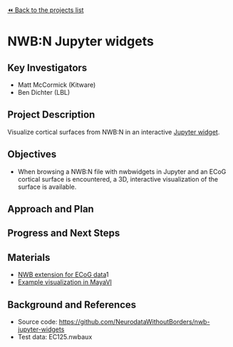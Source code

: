 [:rewind: Back to the projects list](../../README.md#ProjectsList)

# NWB:N Jupyter widgets

## Key Investigators

- Matt McCormick (Kitware)
- Ben Dichter (LBL)

## Project Description

Visualize cortical surfaces from NWB:N in an interactive [Jupyter
widget](https://jupyter.org/).

## Objectives

- When browsing a NWB:N file with nwbwidgets in Jupyter and an ECoG cortical
  surface is encountered, a 3D, interactive visualization of the surface is
  available.

## Approach and Plan

<!-- 1. Describe the steps of your planned approach to reach the objectives.-->
<!-- 1. ... -->
<!-- 1. ... -->

## Progress and Next Steps

## Materials

- [NWB extension for ECoG data](https://github.com/bendichter/nwbext_ecog)1
- [Example visualization in MayaVI](https://github.com/ChangLabUcsf/img_pipe/blob/master/img_pipe/plotting/ctmr_brain_plot.py)

## Background and References

- Source code: https://github.com/NeurodataWithoutBorders/nwb-jupyter-widgets
- Test data: EC125.nwbaux
